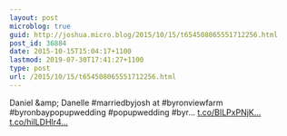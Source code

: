 ```yaml
---
layout: post
microblog: true
guid: http://joshua.micro.blog/2015/10/15/t654508065551712256.html
post_id: 36884
date: 2015-10-15T15:04:17+1100
lastmod: 2019-07-30T17:41:27+1100
type: post
url: /2015/10/15/t654508065551712256.html
---
```

Daniel &amp;amp; Danelle #marriedbyjosh at #byronviewfarm #byronbaypopupwedding #popupwedding #byr… [t.co/BILPxPNjK...](http://t.co/BILPxPNjK4) [t.co/hilLDHlr4...](http://t.co/hilLDHlr4g)
